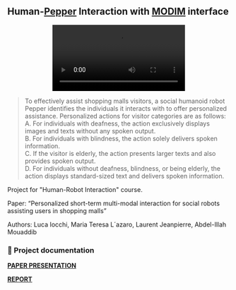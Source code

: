 ## Human-[Pepper](https://www.aldebaran.com/en/pepper/) Interaction with [MODIM](https://bitbucket.org/mtlazaro/modim/src/master/) interface

<div align="center">
  <video src="https://github.com/mms-ngl/hri/assets/150866036/cc626e42-15a6-4458-b2f9-eecb2e89be6f" />
</div>

> To effectively assist shopping malls visitors, a social humanoid robot Pepper identifies the individuals it interacts with to offer personalized assistance. Personalized actions for visitor categories are as follows:\
> A. For individuals with deafness, the action exclusively displays images and texts without any spoken output.\
> B. For individuals with blindness, the action solely delivers spoken information.\
> C. If the visitor is elderly, the action presents larger texts and also provides spoken output.\
> D. For individuals without deafness, blindness, or being elderly, the action displays standard-sized text and delivers spoken information.

Project for "Human-Robot Interaction" course. 

Paper: “Personalized short-term multi-modal interaction for social robots assisting users in shopping malls” 

Authors: Luca Iocchi, Maria Teresa L´azaro, Laurent Jeanpierre, Abdel-Illah Mouaddib

### 📝 Project documentation
[**PAPER PRESENTATION**](https://github.com/mms-ngl/hri/blob/main/paper_presentation.pdf)

[**REPORT**](https://github.com/mms-ngl/hri/blob/main/report.pdf)


